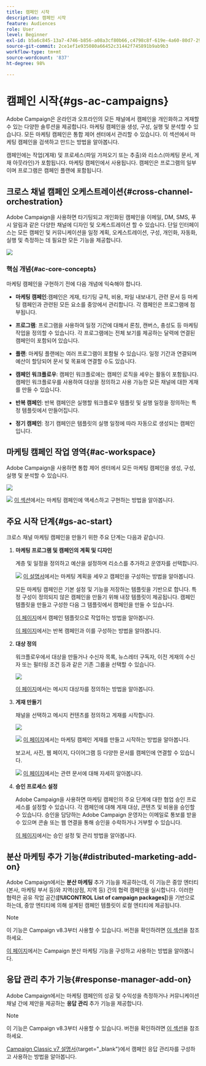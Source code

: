 ```yaml
---
title: 캠페인 시작
description: 캠페인 시작
feature: Audiences
role: User
level: Beginner
exl-id: b5a6c845-13a7-4746-b856-a08a3cf80b66,c4798c8f-619e-4a60-80d7-29b9e4c61168
source-git-commit: 2ce1ef1e935080a66452c31442f745891b9ab9b3
workflow-type: tm+mt
source-wordcount: '837'
ht-degree: 98%

---
```


# 캠페인 시작{#gs-ac-campaigns}

Adobe Campaign은 온라인과 오프라인의 모든 채널에서 캠페인을 개인화하고 게재할 수 있는 다양한 솔루션을 제공합니다. 마케팅 캠페인을 생성, 구성, 실행 및 분석할 수 있습니다. 모든 마케팅 캠페인은 통합 제어 센터에서 관리할 수 있습니다. 이 섹션에서 마케팅 캠페인을 검색하고 만드는 방법을 알아봅니다.

캠페인에는 작업(게재) 및 프로세스(파일 가져오기 또는 추출)와 리소스(마케팅 문서, 게재 아웃라인)가 포함됩니다. 마케팅 캠페인에서 사용됩니다. 캠페인은 프로그램의 일부이며 프로그램은 캠페인 플랜에 포함됩니다.

## 크로스 채널 캠페인 오케스트레이션{#cross-channel-orchestration}

Adobe Campaign을 사용하면 타기팅되고 개인화된 캠페인을 이메일, DM, SMS, 푸시 알림과 같은 다양한 채널에 디자인 및 오케스트레이션 할 수 있습니다. 단일 인터페이스는 모든 캠페인 및 커뮤니케이션을 일정 계획, 오케스트레이션, 구성, 개인화, 자동화, 실행 및 측정하는 데 필요한 모든 기능을 제공합니다.

![](assets/campaign-tab.png)

### 핵심 개념{#ac-core-concepts}

마케팅 캠페인을 구현하기 전에 다음 개념에 익숙해야 합니다.

* **마케팅 캠페인**:캠페인은 게재, 타기팅 규칙, 비용, 파일 내보내기, 관련 문서 등 마케팅 캠페인과 관련된 모든 요소를 중앙에서 관리합니다. 각 캠페인은 프로그램에 첨부됩니다.

* **프로그램**: 프로그램을 사용하여 일정 기간에 대해서 론칭, 캔버스, 충성도 등 마케팅 작업을 정의할 수 있습니다. 각 프로그램에는 전체 보기를 제공하는 달력에 연결된 캠페인이 포함되어 있습니다.

* **플랜**: 마케팅 플랜에는 여러 프로그램이 포함될 수 있습니다. 일정 기간과 연결되며 예산이 할당되어 문서 및 목표에 연결할 수도 있습니다.

* **캠페인 워크플로우**: 캠페인 워크플로에는 캠페인 로직을 세우는 활동이 포함됩니다. 캠페인 워크플로우를 사용하여 대상을 정의하고 사용 가능한 모든 채널에 대한 게재를 만들 수 있습니다.

* **반복 캠페인**: 반복 캠페인은 실행할 워크플로우 템플릿 및 실행 일정을 정의하는 특정 템플릿에서 만들어집니다.

* **정기 캠페인**: 정기 캠페인은 템플릿의 실행 일정에 따라 자동으로 생성되는 캠페인입니다.

## 마케팅 캠페인 작업 영역{#ac-workspace}

Adobe Campaign을 사용하면 통합 제어 센터에서 모든 마케팅 캠페인을 생성, 구성, 실행 및 분석할 수 있습니다.

![](assets/calendar.png)

![](../assets/do-not-localize/book.png) [이 섹션](https://experienceleague.adobe.com/docs/campaign/automation/campaign-orchestration/set-up-campaigns.html?lang=ko)에서는 마케팅 캠페인에 액세스하고 구현하는 방법을 알아봅니다.

## 주요 시작 단계{#gs-ac-start}

크로스 채널 마케팅 캠페인을 만들기 위한 주요 단계는 다음과 같습니다.

1. **마케팅 프로그램 및 캠페인의 계획 및 디자인**

   계층 및 일정을 정의하고 예산을 설정하며 리소스를 추가하고 운영자를 선택합니다.

   ![](../assets/do-not-localize/book.png) [이 설명서](https://experienceleague.adobe.com/docs/campaign/automation/campaign-orchestration/marketing-campaign-create.html?lang=ko)에서는 마케팅 계획을 세우고 캠페인을 구성하는 방법을 알아봅니다.

   모든 마케팅 캠페인은 기본 설정 및 기능을 저장하는 템플릿을 기반으로 합니다. 특정 구성이 정의되지 않은 캠페인을 만들기 위해 내장 템플릿이 제공됩니다. 캠페인 템플릿을 만들고 구성한 다음 그 템플릿에서 캠페인을 만들 수 있습니다.

   [이 페이지](https://experienceleague.adobe.com/docs/campaign/automation/campaign-orchestration/marketing-campaign-templates.html?lang=ko)에서 캠페인 템플릿으로 작업하는 방법을 알아봅니다.

   [이 페이지](https://experienceleague.adobe.com/docs/campaign/automation/campaign-orchestration/recurring-periodic-campaigns.html?lang=ko)에서는 반복 캠페인과 이를 구성하는 방법을 알아봅니다.

1. **대상 정의**

   워크플로우에서 대상을 만들거나 수신자 목록, 뉴스레터 구독자, 이전 게재의 수신자 또는 필터링 조건 등과 같은 기존 그룹을 선택할 수 있습니다.

   ![](assets/campaign-wf.png)

   [이 페이지](https://experienceleague.adobe.com/docs/campaign/automation/campaign-orchestration/marketing-campaign-target.html?lang=ko)에서는 메시지 대상자를 정의하는 방법을 알아봅니다.

1. **게재 만들기**

   채널을 선택하고 메시지 컨텐츠를 정의하고 게재를 시작합니다.

   ![](assets/campaign-dashboard.png)

   ![](../assets/do-not-localize/book.png) [이 페이지](https://experienceleague.adobe.com/docs/campaign/automation/campaign-orchestration/marketing-campaign-deliveries.html?lang=ko)에서는 마케팅 캠페인 게재를 만들고 시작하는 방법을 알아봅니다.

   보고서, 사진, 웹 페이지, 다이어그램 등 다양한 문서를 캠페인에 연결할 수 있습니다.

   ![](../assets/do-not-localize/book.png) [이 페이지](https://experienceleague.adobe.com/docs/campaign/automation/campaign-orchestration/marketing-campaign-assets.html?lang=ko)에서는 관련 문서에 대해 자세히 알아봅니다.

1. **승인 프로세스 설정**

   Adobe Campaign을 사용하면 마케팅 캠페인의 주요 단계에 대한 협업 승인 프로세스를 설정할 수 있습니다. 각 캠페인에 대해 게재 대상, 콘텐츠 및 비용을 승인할 수 있습니다. 승인을 담당하는 Adobe Campaign 운영자는 이메일로 통보를 받을 수 있으며 콘솔 또는 웹 연결을 통해 승인을 수락하거나 거부할 수 있습니다.

   [이 페이지](https://experienceleague.adobe.com/docs/campaign/automation/campaign-orchestration/marketing-campaign-approval.html?lang=ko#campaign-orchestration)에서는 승인 설정 및 관리 방법을 알아봅니다.


## 분산 마케팅 추가 기능{#distributed-marketing-add-on}

Adobe Campaign에서는 **분산 마케팅** 추가 기능을 제공하는데, 이 기능은 중앙 엔터티(본사, 마케팅 부서 등)와 지역(상점, 지역 등) 간의 협력 캠페인을 실시합니다. 이러한 협력은 공유 작업 공간(**[!UICONTROL List of campaign packages]**)을 기반으로 하는데, 중앙 엔티티에 의해 설계된 캠페인 템플릿이 로컬 엔티티에 제공됩니다.

>[!NOTE]
>
>이 기능은 Campaign v8.3부터 사용할 수 있습니다. 버전을 확인하려면 [이 섹션](compatibility-matrix.md#how-to-check-your-campaign-version-and-buildversion)을 참조하세요.

[이 페이지](https://experienceleague.adobe.com/docs/campaign/automation/distributed-marketing/about-distributed-marketing.html?lang=ko)에서는 Campaign 분산 마케팅 기능을 구성하고 사용하는 방법을 알아봅니다.

## 응답 관리 추가 기능{#response-manager-add-on}

Adobe Campaign에서는 마케팅 캠페인의 성공 및 수익성을 측정하거나 커뮤니케이션 채널 간에 제안을 제공하는 **응답 관리** 추가 기능을 제공합니다.

>[!NOTE]
>
>이 기능은 Campaign v8.3부터 사용할 수 있습니다. 버전을 확인하려면 [이 섹션](compatibility-matrix.md#how-to-check-your-campaign-version-and-buildversion)을 참조하세요.

[](../assets/do-not-localize/book.png) [Campaign Classic v7 설명서](https://experienceleague.adobe.com/docs/campaign-classic/using/response-manager/about-response-manager.html?lang=ko){target=&quot;_blank&quot;}에서 캠페인 응답 관리자를 구성하고 사용하는 방법을 알아봅니다.

